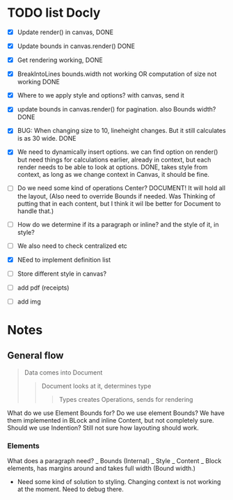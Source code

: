 # TODO list Docly

- [x] Update render() in canvas, DONE
- [x] Update bounds in canvas.render() DONE
- [x] Get rendering working, DONE
- [x] BreakIntoLines bounds.width not working OR computation of size not working DONE
- [x] Where to we apply style and options? with canvas, send it
- [x] update bounds in canvas.render() for pagination. also Bounds width? DONE
- [x] BUG: When changing size to 10, lineheight changes. But it still calculates is as 30 wide. DONE
- [x] We need to dynamically insert options. we can find option on render() but need things for calculations earlier, already in context, but each render needs to be able to look at options. DONE, takes style from context, as long as we change context in Canvas, it should be fine.

- [ ] Do we need some kind of operations Center? DOCUMENT! It will hold all the layout, (Also need to override Bounds if needed. Was Thinking of putting that in each content, but I think it wil lbe better for Document to handle that.)
- [ ] How do we determine if its a paragraph or inline? and the style of it, in style?
- [ ] We also need to check centralized etc
- [x] NEed to implement definition list
- [ ] Store different style in canvas?
- [ ] add pdf (receipts)
- [ ] add img 
# Notes

## General flow

> Data comes into Document
>
> > Document looks at it, determines type
> >
> > > Types creates Operations, sends for rendering

What do we use Element Bounds for?
Do we use element Bounds? We have them implemented in BLock and inline Content, but not completely sure. Should we use Indention? Still not sure how layouting should work.

### Elements

What does a paragraph need?
_ Bounds (Internal)
_ Style
_ Content
_ Block elements, has margins around and takes full width (Bound width.)

- Need some kind of solution to styling. Changing context is not working at the moment. Need to debug there.
